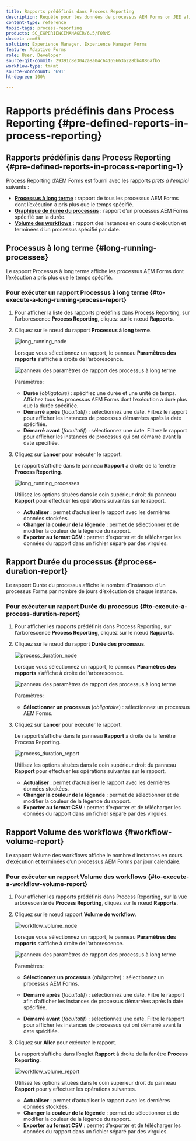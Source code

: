```yaml
---
title: Rapports prédéfinis dans Process Reporting
description: Requête pour les données de processus AEM Forms on JEE afin de créer des rapports sur les processus à long terme, leur durée et le volume des workflows
content-type: reference
topic-tags: process-reporting
products: SG_EXPERIENCEMANAGER/6.5/FORMS
docset: aem65
solution: Experience Manager, Experience Manager Forms
feature: Adaptive Forms
role: User, Developer
source-git-commit: 29391c8e3042a8a04c64165663a228bb4886afb5
workflow-type: tm+mt
source-wordcount: '691'
ht-degree: 100%

---
```


# Rapports prédéfinis dans Process Reporting {#pre-defined-reports-in-process-reporting}

## Rapports prédéfinis dans Process Reporting {#pre-defined-reports-in-process-reporting-1}

Process Reporting d’AEM Forms est fourni avec les rapports *prêts à l’emploi* suivants :

* **[Processus à long terme](#long-running-processes)** : rapport de tous les processus AEM Forms dont l’exécution a pris plus que le temps spécifié.
* **[Graphique de durée du processus](#process-duration-report)** : rapport d’un processus AEM Forms spécifié par la durée.
* **[Volume des workflows](#workflow-volume-report)** : rapport des instances en cours d’exécution et terminées d’un processus spécifié par date.

## Processus à long terme {#long-running-processes}

Le rapport Processus à long terme affiche les processus AEM Forms dont l’exécution a pris plus que le temps spécifié.

### Pour exécuter un rapport Processus à long terme {#to-execute-a-long-running-process-report}

1. Pour afficher la liste des rapports prédéfinis dans Process Reporting, sur l’arborescence **Process Reporting**, cliquez sur le nœud **Rapports**.
1. Cliquez sur le nœud du rapport **Processus à long terme**.

   ![long_running_node](assets/long_running_node.png)

   Lorsque vous sélectionnez un rapport, le panneau **Paramètres des rapports** s’affiche à droite de l’arborescence.

   ![panneau des paramètres de rapport des processus à long terme](assets/report_parameters_panel.png)

   Paramètres:

   * **Durée** (*obligatoire*) : spécifiez une durée et une unité de temps. Affichez tous les processus AEM Forms dont l’exécution a duré plus que la durée spécifiée.
   * **Démarré après** (*facultatif*) : sélectionnez une date. Filtrez le rapport pour afficher les instances de processus démarrées après la date spécifiée.
   * **Démarré avant** (*facultatif*) : sélectionnez une date. Filtrez le rapport pour afficher les instances de processus qui ont démarré avant la date spécifiée.

1. Cliquez sur **Lancer** pour exécuter le rapport.

   Le rapport s’affiche dans le panneau **Rapport** à droite de la fenêtre **Process Reporting**.

   ![long_running_processes](assets/long_running_processes.png)

   Utilisez les options situées dans le coin supérieur droit du panneau **Rapport** pour effectuer les opérations suivantes sur le rapport.

   * **Actualiser** : permet d’actualiser le rapport avec les dernières données stockées.
   * **Changer la couleur de la légende** : permet de sélectionner et de modifier la couleur de la légende du rapport.
   * **Exporter au format CSV** : permet d’exporter et de télécharger les données du rapport dans un fichier séparé par des virgules.

## Rapport Durée du processus  {#process-duration-report}

Le rapport Durée du processus affiche le nombre d’instances d’un processus Forms par nombre de jours d’exécution de chaque instance.

### Pour exécuter un rapport Durée du processus {#to-execute-a-process-duration-report}

1. Pour afficher les rapports prédéfinis dans Process Reporting, sur l’arborescence **Process Reporting**, cliquez sur le nœud **Rapports**.
1. Cliquez sur le nœud du rapport **Durée des processus**.

   ![process_duration_node](assets/process_duration_node.png)

   Lorsque vous sélectionnez un rapport, le panneau **Paramètres des rapports** s’affiche à droite de l’arborescence.

   ![panneau des paramètres de rapport des processus à long terme](assets/process_duration_params.png)

   Paramètres:

   * **Sélectionner un processus** (*obligatoire*) : sélectionnez un processus AEM Forms.

1. Cliquez sur **Lancer** pour exécuter le rapport.

   Le rapport s’affiche dans le panneau **Rapport** à droite de la fenêtre Process Reporting.

   ![process_duration_report](assets/process_duration_report.png)

   Utilisez les options situées dans le coin supérieur droit du panneau **Rapport** pour effectuer les opérations suivantes sur le rapport.

   * **Actualiser** : permet d’actualiser le rapport avec les dernières données stockées.
   * **Changer la couleur de la légende** : permet de sélectionner et de modifier la couleur de la légende du rapport.
   * **Exporter au format CSV** : permet d’exporter et de télécharger les données du rapport dans un fichier séparé par des virgules.

## Rapport Volume des workflows {#workflow-volume-report}

Le rapport Volume des workflows affiche le nombre d’instances en cours d’exécution et terminées d’un processus AEM Forms par jour calendaire.

### Pour exécuter un rapport Volume des workflows {#to-execute-a-workflow-volume-report}

1. Pour afficher les rapports prédéfinis dans Process Reporting, sur la vue arborescente de **Process Reporting**, cliquez sur le nœud **Rapports**.
1. Cliquez sur le nœud rapport **Volume de workflow**.

   ![workflow_volume_node](assets/workflow_volume_node.png)

   Lorsque vous sélectionnez un rapport, le panneau **Paramètres des rapports** s’affiche à droite de l’arborescence.

   ![panneau des paramètres de rapport des processus à long terme](assets/workflow_volume_params.png)

   Paramètres:

   * **Sélectionnez un processus** (*obligatoire*) : sélectionnez un processus AEM Forms.

   * **Démarré après** (*facultatif*) : sélectionnez une date. Filtre le rapport afin d’afficher les instances de processus démarrées après la date spécifiée.

   * **Démarré avant** (*facultatif*) : sélectionnez une date. Filtre le rapport pour afficher les instances de processus qui ont démarré avant la date spécifiée.

1. Cliquez sur **Aller** pour exécuter le rapport.

   Le rapport s’affiche dans l’onglet **Rapport** à droite de la fenêtre **Process Reporting**.

   ![workflow_volume_report](assets/workflow_volume_report.png)

   Utilisez les options situées dans le coin supérieur droit du panneau **Rapport** pour y effectuer les opérations suivantes.

   * **Actualiser** : permet d’actualiser le rapport avec les dernières données stockées.
   * **Changer la couleur de la légende** : permet de sélectionner et de modifier la couleur de la légende du rapport.
   * **Exporter au format CSV** : permet d’exporter et de télécharger les données du rapport dans un fichier séparé par des virgules.
